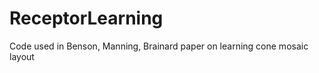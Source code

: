 ReceptorLearning
================

Code used in Benson, Manning, Brainard paper on learning cone mosaic layout
